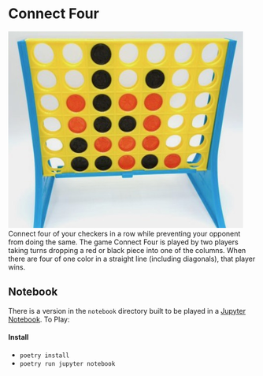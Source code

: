 # Connect Four
![](c4.jpg)
Connect four of your checkers in a row while preventing your opponent from doing the same.  The game Connect Four is played by two players taking turns dropping a red or black piece into one of the columns.  When there are four of one color in a straight line (including diagonals), that player wins.

## Notebook
There is a version in the `notebook` directory built to be played in a [Jupyter Notebook](https://github.com/jupyter/notebook).  To Play:
#### Install
* `poetry install`
* `poetry run jupyter notebook`